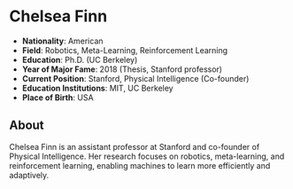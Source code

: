# Chelsea Finn

- **Nationality**: American
- **Field**: Robotics, Meta-Learning, Reinforcement Learning
- **Education**: Ph.D. (UC Berkeley)
- **Year of Major Fame**: 2018 (Thesis, Stanford professor)
- **Current Position**: Stanford, Physical Intelligence (Co-founder)
- **Education Institutions**: MIT, UC Berkeley
- **Place of Birth**: USA

## About
Chelsea Finn is an assistant professor at Stanford and co-founder of Physical Intelligence. Her research focuses on robotics, meta-learning, and reinforcement learning, enabling machines to learn more efficiently and adaptively.
